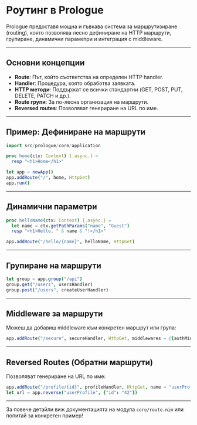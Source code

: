 # Роутинг в Prologue

Prologue предоставя мощна и гъвкава система за маршрутизиране (routing), която позволява лесно дефиниране на HTTP маршрути, групиране, динамични параметри и интеграция с middleware.

---

## Основни концепции

- **Route**: Път, който съответства на определен HTTP handler.
- **Handler**: Процедура, която обработва заявката.
- **HTTP методи**: Поддържат се всички стандартни (GET, POST, PUT, DELETE, PATCH и др.).
- **Route групи**: За по-лесна организация на маршрути.
- **Reversed routes**: Позволяват генериране на URL по име.

---

## Пример: Дефиниране на маршрути

```nim
import src/prologue/core/application

proc home(ctx: Context) {.async.} =
  resp "<h1>Home</h1>"

let app = newApp()
app.addRoute("/", home, HttpGet)
app.run()
```

---

## Динамични параметри

```nim
proc helloName(ctx: Context) {.async.} =
  let name = ctx.getPathParams("name", "Guest")
  resp "<h1>Hello, " & name & "!</h1>"

app.addRoute("/hello/{name}", helloName, HttpGet)
```

---

## Групиране на маршрути

```nim
let group = app.group("/api")
group.get("/users", usersHandler)
group.post("/users", createUserHandler)
```

---

## Middleware за маршрути

Можеш да добавиш middleware към конкретен маршрут или група:

```nim
app.addRoute("/secure", secureHandler, HttpGet, middlewares = @[authMiddleware])
```

---

## Reversed Routes (Обратни маршрути)

Позволяват генериране на URL по име:

```nim
app.addRoute("/profile/{id}", profileHandler, HttpGet, name = "userProfile")
let url = app.reverse("userProfile", {"id": "42"})
```

---

За повече детайли виж документацията на модула `core/route.nim` или попитай за конкретен пример!
